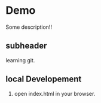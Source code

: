 # Demo

Some description!!

## subheader

learning git.

## local Developement

1. open index.html in your browser.